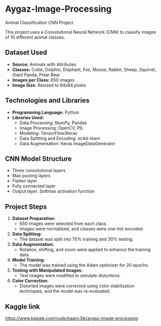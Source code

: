 # Aygaz-Image-Processing  
Animal Classification CNN Project  

This project uses a Convolutional Neural Network (CNN) to classify images of 10 different animal classes.  

## Dataset Used  
- **Source:** Animals with Attributes 
- **Classes:** Collie, Dolphin, Elephant, Fox, Moose, Rabbit, Sheep, Squirrel, Giant Panda, Polar Bear  
- **Images per Class:** 650 images  
- **Image Size:** Resized to 64x64 pixels  

## Technologies and Libraries  
- **Programming Language:** Python  
- **Libraries Used:**  
  - Data Processing: NumPy, Pandas  
  - Image Processing: OpenCV, PIL  
  - Modeling: TensorFlow/Keras  
  - Data Splitting and Encoding: scikit-learn  
  - Data Augmentation: Keras ImageDataGenerator  

## CNN Model Structure  
- Three convolutional layers
- Max pooling layers  
- Flatten layer  
- Fully connected layer 
- Output layer: Softmax activation function  

## Project Steps  
1. **Dataset Preparation:**  
   - 650 images were selected from each class.  
   - Images were normalized, and classes were one-hot encoded.  
2. **Data Splitting:**  
   - The dataset was split into 70% training and 30% testing.  
3. **Data Augmentation:**  
   - Rotation, shifting, and zoom were applied to enhance the training data.  
4. **Model Training:**  
   - The model was trained using the Adam optimizer for 20 epochs.  
5. **Testing with Manipulated Images:**  
   - Test images were modified to simulate distortions.  
6. **Color Correction:**  
   - Distorted images were corrected using color stabilization techniques, and the model was re-evaluated.  

## Kaggle link
https://www.kaggle.com/code/kaanc3ik/aygaz-image-processing
